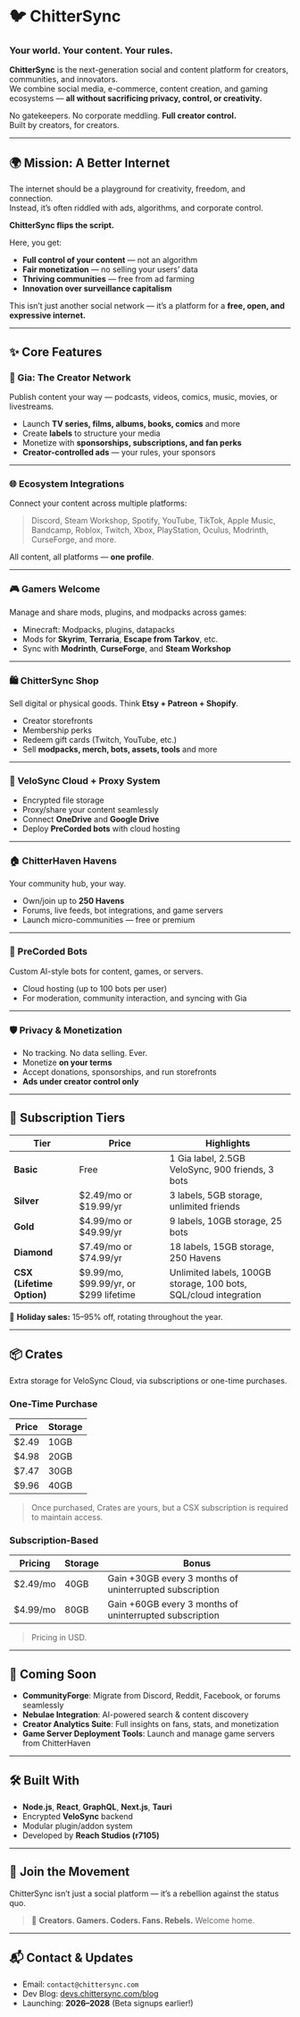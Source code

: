 # 🐦 ChitterSync

### Your world. Your content. Your rules.

**ChitterSync** is the next-generation social and content platform for creators, communities, and innovators.  
We combine social media, e-commerce, content creation, and gaming ecosystems — **all without sacrificing privacy, control, or creativity.**

No gatekeepers. No corporate meddling. **Full creator control.**  
Built by creators, for creators.

---

## 🌍 Mission: A Better Internet

The internet should be a playground for creativity, freedom, and connection.  
Instead, it’s often riddled with ads, algorithms, and corporate control.

**ChitterSync flips the script.**  

Here, you get:

- **Full control of your content** — not an algorithm  
- **Fair monetization** — no selling your users’ data  
- **Thriving communities** — free from ad farming  
- **Innovation over surveillance capitalism**  

This isn’t just another social network — it’s a platform for a **free, open, and expressive internet.**

---

## ✨ Core Features

### 🎤 Gia: The Creator Network
Publish content your way — podcasts, videos, comics, music, movies, or livestreams.

- Launch **TV series, films, albums, books, comics** and more  
- Create **labels** to structure your media  
- Monetize with **sponsorships, subscriptions, and fan perks**  
- **Creator-controlled ads** — your rules, your sponsors  

---

### 🌐 Ecosystem Integrations
Connect your content across multiple platforms:

> Discord, Steam Workshop, Spotify, YouTube, TikTok, Apple Music, Bandcamp, Roblox, Twitch, Xbox, PlayStation, Oculus, Modrinth, CurseForge, and more.

All content, all platforms — **one profile**.

---

### 🎮 Gamers Welcome
Manage and share mods, plugins, and modpacks across games:

- Minecraft: Modpacks, plugins, datapacks  
- Mods for **Skyrim**, **Terraria**, **Escape from Tarkov**, etc.  
- Sync with **Modrinth**, **CurseForge**, and **Steam Workshop**

---

### 🛍️ ChitterSync Shop
Sell digital or physical goods. Think **Etsy + Patreon + Shopify**.

- Creator storefronts  
- Membership perks  
- Redeem gift cards (Twitch, YouTube, etc.)  
- Sell **modpacks, merch, bots, assets, tools** and more  

---

### 🔗 VeloSync Cloud + Proxy System
- Encrypted file storage  
- Proxy/share your content seamlessly  
- Connect **OneDrive** and **Google Drive**  
- Deploy **PreCorded bots** with cloud hosting  

---

### 🏠 ChitterHaven Havens
Your community hub, your way.

- Own/join up to **250 Havens**  
- Forums, live feeds, bot integrations, and game servers  
- Launch micro-communities — free or premium  

---

### 🤖 PreCorded Bots
Custom AI-style bots for content, games, or servers.

- Cloud hosting (up to 100 bots per user)  
- For moderation, community interaction, and syncing with Gia  

---

### 🛡️ Privacy & Monetization
- No tracking. No data selling. Ever.  
- Monetize **on your terms**  
- Accept donations, sponsorships, and run storefronts  
- **Ads under creator control only**  

---

## 💎 Subscription Tiers

| Tier | Price | Highlights |
|------|-------|------------|
| **Basic** | Free | 1 Gia label, 2.5GB VeloSync, 900 friends, 3 bots |
| **Silver** | $2.49/mo or $19.99/yr | 3 labels, 5GB storage, unlimited friends |
| **Gold** | $4.99/mo or $49.99/yr | 9 labels, 10GB storage, 25 bots |
| **Diamond** | $7.49/mo or $74.99/yr | 18 labels, 15GB storage, 250 Havens |
| **CSX (Lifetime Option)** | $9.99/mo, $99.99/yr, or $299 lifetime | Unlimited labels, 100GB storage, 100 bots, SQL/cloud integration |

🎉 **Holiday sales:** 15–95% off, rotating throughout the year.

---

## 📦 Crates
Extra storage for VeloSync Cloud, via subscriptions or one-time purchases.

### One-Time Purchase

| Price | Storage |
|-------|---------|
| $2.49 | 10GB |
| $4.98 | 20GB |
| $7.47 | 30GB |
| $9.96 | 40GB |

> Once purchased, Crates are yours, but a CSX subscription is required to maintain access.  

### Subscription-Based

| Pricing | Storage | Bonus |
|---------|---------|-------|
| $2.49/mo | 40GB | Gain +30GB every 3 months of uninterrupted subscription |
| $4.99/mo | 80GB | Gain +60GB every 3 months of uninterrupted subscription |

> Pricing in USD.

---

## 🔮 Coming Soon
- **CommunityForge**: Migrate from Discord, Reddit, Facebook, or forums seamlessly  
- **Nebulae Integration**: AI-powered search & content discovery  
- **Creator Analytics Suite**: Full insights on fans, stats, and monetization  
- **Game Server Deployment Tools**: Launch and manage game servers from ChitterHaven  

---

## 🛠️ Built With
- **Node.js**, **React**, **GraphQL**, **Next.js**, **Tauri**
- Encrypted **VeloSync** backend  
- Modular plugin/addon system  
- Developed by **Reach Studios (r7105)**  

---

## 🤝 Join the Movement
ChitterSync isn’t just a social platform — it’s a rebellion against the status quo.  

> 🧠 **Creators. Gamers. Coders. Fans. Rebels.** Welcome home.

---

## 📬 Contact & Updates
- Email: `contact@chittersync.com`  
- Dev Blog: [devs.chittersync.com/blog](https://devblog.chittersync.com)  
- Launching: **2026–2028** (Beta signups earlier!)  